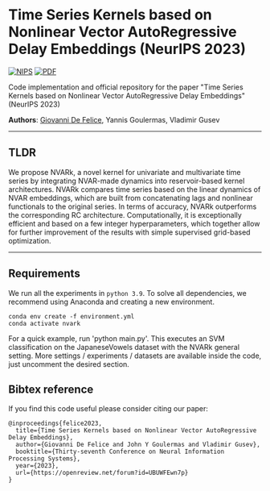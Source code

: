 # Time Series Kernels based on Nonlinear Vector AutoRegressive Delay Embeddings (NeurIPS 2023)

[![NIPS](https://img.shields.io/badge/NIPS-2023-blue.svg?style=flat-square)](https://proceedings.neurips.cc/paper_files/paper/2023/hash/754612bde73a8b65ad8743f1f6d8ddf6-Abstract-Conference.html)
[![PDF](https://img.shields.io/badge/%E2%87%A9-PDF-orange.svg?style=flat-square)](https://openreview.net/forum?id=UBUWFEwn7p)

Code implementation and official repository for the paper "Time Series Kernels based on Nonlinear Vector AutoRegressive Delay Embeddings" (NeurIPS 2023)

**Authors**: [Giovanni De Felice](mailto:gdefe@liverpool.ac.uk), Yannis Goulermas, Vladimir Gusev

---

## TLDR

We propose NVARk, a novel kernel for univariate and multivariate time series by integrating NVAR-made dynamics into reservoir-based kernel architectures.
NVARk compares time series based on the linear dynamics of NVAR embeddings, which are built from concatenating lags and nonlinear functionals to the original series.
In terms of accuracy, NVARk outperforms the corresponding RC architecture.
Computationally, it is exceptionally efficient and based on a few integer hyperparameters, which together allow for further improvement of the results with simple supervised grid-based optimization.

---

## Requirements

We run all the experiments in `python 3.9`. To solve all dependencies, we recommend using Anaconda and creating a new environment.

```
conda env create -f environment.yml
conda activate nvark
```

For a quick example, run 'python main.py'. This executes an SVM classification on the JapaneseVowels dataset with the NVARk general setting.
More settings / experiments / datasets are available inside the code, just uncomment the desired section.

## Bibtex reference

If you find this code useful please consider citing our paper:

```
@inproceedings{felice2023,
  title={Time Series Kernels based on Nonlinear Vector AutoRegressive Delay Embeddings},
  author={Giovanni De Felice and John Y Goulermas and Vladimir Gusev},
  booktitle={Thirty-seventh Conference on Neural Information Processing Systems},
  year={2023},
  url={https://openreview.net/forum?id=UBUWFEwn7p}
}
```
